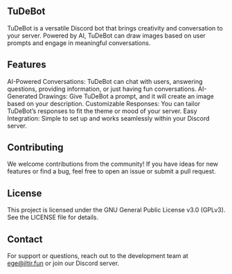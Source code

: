 ## TuDeBot

TuDeBot is a versatile Discord bot that brings creativity and conversation to your server. Powered by AI, TuDeBot can draw images based on user prompts and engage in meaningful conversations.

## Features

AI-Powered Conversations: TuDeBot can chat with users, answering questions, providing information, or just having fun conversations.
AI-Generated Drawings: Give TuDeBot a prompt, and it will create an image based on your description.
Customizable Responses: You can tailor TuDeBot’s responses to fit the theme or mood of your server.
Easy Integration: Simple to set up and works seamlessly within your Discord server.

## Contributing

We welcome contributions from the community! If you have ideas for new features or find a bug, feel free to open an issue or submit a pull request.

## License

This project is licensed under the GNU General Public License v3.0 (GPLv3). See the LICENSE file for details.

## Contact

For support or questions, reach out to the development team at ege@iltir.fun or join our Discord server.
